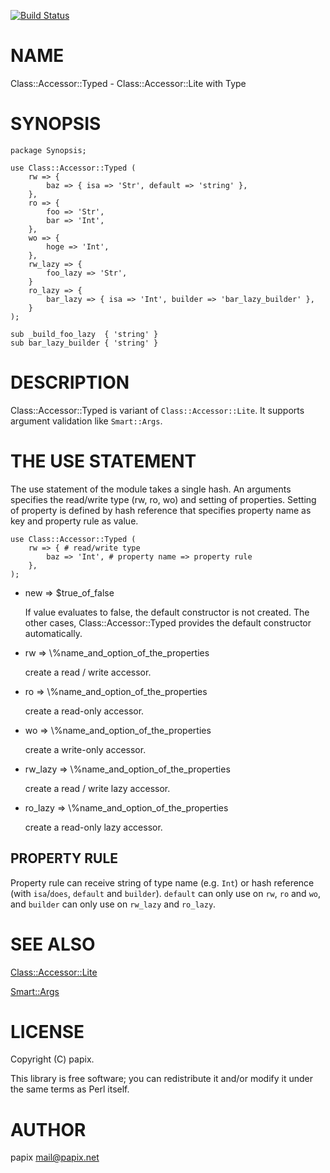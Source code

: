 [![Build Status](https://travis-ci.com/papix/Class-Accessor-Typed.svg?branch=master)](https://travis-ci.com/papix/Class-Accessor-Typed)
# NAME

Class::Accessor::Typed - Class::Accessor::Lite with Type

# SYNOPSIS

    package Synopsis;

    use Class::Accessor::Typed (
        rw => {
            baz => { isa => 'Str', default => 'string' },
        },
        ro => {
            foo => 'Str',
            bar => 'Int',
        },
        wo => {
            hoge => 'Int',
        },
        rw_lazy => {
            foo_lazy => 'Str',
        }
        ro_lazy => {
            bar_lazy => { isa => 'Int', builder => 'bar_lazy_builder' },
        }
    );

    sub _build_foo_lazy  { 'string' }
    sub bar_lazy_builder { 'string' }

# DESCRIPTION

Class::Accessor::Typed is variant of `Class::Accessor::Lite`. It supports argument validation like `Smart::Args`.

# THE USE STATEMENT

The use statement of the module takes a single hash.
An arguments specifies the read/write type (rw, ro, wo) and setting of properties.
Setting of property is defined by hash reference that specifies property name as key and property rule as value.

    use Class::Accessor::Typed (
        rw => { # read/write type
            baz => 'Int', # property name => property rule
        },
    );

- new => $true\_of\_false

    If value evaluates to false, the default constructor is not created.
    The other cases, Class::Accessor::Typed provides the default constructor automatically.

- rw => \\%name\_and\_option\_of\_the\_properties

    create a read / write accessor.

- ro => \\%name\_and\_option\_of\_the\_properties

    create a read-only accessor.

- wo => \\%name\_and\_option\_of\_the\_properties

    create a write-only accessor.

- rw\_lazy => \\%name\_and\_option\_of\_the\_properties

    create a read / write lazy accessor.

- ro\_lazy => \\%name\_and\_option\_of\_the\_properties

    create a read-only lazy accessor.

## PROPERTY RULE

Property rule can receive string of type name (e.g. `Int`) or hash reference (with `isa`/`does`, `default` and `builder`).
`default` can only use on `rw`, `ro` and `wo`, and `builder` can only use on `rw_lazy` and `ro_lazy`.

# SEE ALSO

[Class::Accessor::Lite](https://metacpan.org/pod/Class::Accessor::Lite)

[Smart::Args](https://metacpan.org/pod/Smart::Args)

# LICENSE

Copyright (C) papix.

This library is free software; you can redistribute it and/or modify
it under the same terms as Perl itself.

# AUTHOR

papix <mail@papix.net>
